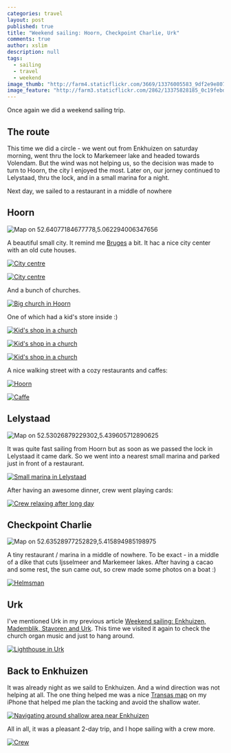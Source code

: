 ```yaml
---
categories: travel
layout: post
published: true
title: "Weekend sailing: Hoorn, Checkpoint Charlie, Urk"
comments: true
author: xslim
description: null
tags: 
  - sailing
  - travel
  - weekend
image_thumb: "http://farm4.staticflickr.com/3669/13376005583_9df2e9e807_s.jpg"
image_feature: "http://farm3.staticflickr.com/2862/13375828185_0c19febd1f_o.jpg"
---
```


Once again we did a weekend sailing trip. 

## The route
This time we did a circle - we went out from Enkhuizen on saturday morning, went thru the lock to Markemeer lake and headed towards Volendam. But the wind was not helping us, so the decision was made to turn to Hoorn, the city I enjoyed the most. Later on, our jorney continued to Lelystaad, thru the lock, and in a small marina for a night. 

Next day, we sailed to a restaurant in a middle of nowhere

## Hoorn
![Map on 52.64077184677778,5.062294006347656](http://api.tiles.mapbox.com/v3/xslim.hgm2p8g2/5.062294006347656,52.64077184677778,12/640x200.png)

[<i class="fa fa-foursquare"></i>](https://foursquare.com/v/koepelkerk-hoorn/4da98c0a0437dccbd7ed1952)
A beautiful small city. It remind me [Bruges](http://restlesspoint.com/travel/bruges/) a bit. It hac a nice city center with an old cute houses.

<!-- http://www.flickr.com/photos/xslim/13375975893 -->
[![City centre](http://farm3.staticflickr.com/2855/13375975893_a1fc294043_z.jpg)](http://farm3.staticflickr.com/2855/13375975893_a1fc294043_b.jpg)

<!-- http://www.flickr.com/photos/xslim/13375832405 -->
[![City centre](http://farm4.staticflickr.com/3753/13375832405_f56b58b967.jpg)](http://farm4.staticflickr.com/3753/13375832405_f56b58b967_b.jpg)

And a bunch of churches.

<!-- http://www.flickr.com/photos/xslim/13375967323 -->
[![Big church in Hoorn](http://farm3.staticflickr.com/2861/13375967323_7b319de5cc_z.jpg)](http://farm3.staticflickr.com/2861/13375967323_7b319de5cc_b.jpg)

One of which had a kid's store inside :)

<!-- http://www.flickr.com/photos/xslim/13375971943 -->
[![Kid's shop in a church](http://farm4.staticflickr.com/3671/13375971943_edcd4f05e4_z.jpg)](http://farm4.staticflickr.com/3671/13375971943_edcd4f05e4_b.jpg)

<!-- http://www.flickr.com/photos/xslim/13376191324 -->
[![Kid's shop in a church](http://farm4.staticflickr.com/3806/13376191324_04b39c3dc6_z.jpg)](http://farm4.staticflickr.com/3806/13376191324_04b39c3dc6_b.jpg)

<!-- http://www.flickr.com/photos/xslim/13375822775 -->
[![Kid's shop in a church](http://farm3.staticflickr.com/2867/13375822775_1e22d62817.jpg)](http://farm3.staticflickr.com/2867/13375822775_1e22d62817_b.jpg)

A nice walking street with a cozy restaurants and caffes:

<!-- http://www.flickr.com/photos/xslim/13375831395 -->
[![Hoorn](http://farm3.staticflickr.com/2853/13375831395_0d5b9b85b4_z.jpg)](http://farm3.staticflickr.com/2853/13375831395_0d5b9b85b4_b.jpg)

<!-- http://www.flickr.com/photos/xslim/13375827065 -->
[![Caffe](http://farm4.staticflickr.com/3771/13375827065_b86a4548a5_z.jpg)](http://farm4.staticflickr.com/3771/13375827065_b86a4548a5_b.jpg)


## Lelystaad
![Map on 52.53026879229302,5.439605712890625](http://api.tiles.mapbox.com/v3/xslim.hgm2p8g2/5.439605712890625,52.53026879229302,11/640x200.png)

It was quite fast sailing from Hoorn but as soon as we passed the lock in Lelystaad it came dark. So we went into a nearest small marina and parked just in front of a restaurant. 
<!-- http://www.flickr.com/photos/xslim/13376221804 -->
[![Small marina in Lelystaad](http://farm8.staticflickr.com/7045/13376221804_c0737f4da4_z.jpg)](http://farm8.staticflickr.com/7045/13376221804_c0737f4da4_b.jpg)

After having an awesome dinner, crew went playing cards:

<!-- http://www.flickr.com/photos/xslim/13375979793 -->
[![Crew relaxing after long day](http://farm3.staticflickr.com/2832/13375979793_3a7ea77c55_z.jpg)](http://farm3.staticflickr.com/2832/13375979793_3a7ea77c55_b.jpg)

## Checkpoint Charlie 
![Map on 52.63528977252829,5.415894985198975](http://api.tiles.mapbox.com/v3/xslim.hgm2p8g2/5.415894985198975,52.63528977252829,15/640x200.png)

[<i class="fa fa-foursquare"></i>](https://foursquare.com/v/checkpoint-charlie/4c46afbac047be9a714e2e79) A tiny restaurant / marina in a middle of nowhere. To be exact - in a middle of a dike that cuts Ijsselmeer and Markemeer lakes. After having a cacao and some rest, the sun came out, so crew made some photos on a boat :)

<!-- http://www.flickr.com/photos/xslim/13375857715 -->
[![Helmsman](http://farm4.staticflickr.com/3817/13375857715_120df888c2_z.jpg)](http://farm4.staticflickr.com/3817/13375857715_120df888c2_b.jpg)

## Urk
I've mentioned Urk in my previous article [Weekend sailing: Enkhuizen, Mademblik, Stavoren and Urk](http://restlesspoint.com/travel/weekend-sailing-enkhuizen-mademblik-stavoren-and-urk/). This time we visited it again to check the church organ music and just to hang around.

<!-- http://www.flickr.com/photos/xslim/13376005583 -->
[![Lighthouse in Urk](http://farm4.staticflickr.com/3669/13376005583_9df2e9e807.jpg)](http://farm4.staticflickr.com/3669/13376005583_9df2e9e807_b.jpg)


## Back to Enkhuizen

It was already night as we saild to Enkhuizen. And a wind direction was not helping at all. The one thing helped me was a nice [Transas map](http://isailor.us) on my iPhone that helped me plan the tacking and avoid the shallow water.

<!-- http://www.flickr.com/photos/xslim/13376227794 -->
[![Navigating around shallow area near Enkhuizen](http://farm4.staticflickr.com/3831/13376227794_711d67dab6.jpg)](http://farm4.staticflickr.com/3831/13376227794_711d67dab6_b.jpg)

All in all, it was a pleasant 2-day trip, and I hope sailing with a crew more.

<!-- http://www.flickr.com/photos/xslim/13376223294 -->
[![Crew](http://farm4.staticflickr.com/3735/13376223294_ff5139cf3d_z.jpg)](http://farm4.staticflickr.com/3735/13376223294_ff5139cf3d_b.jpg)
